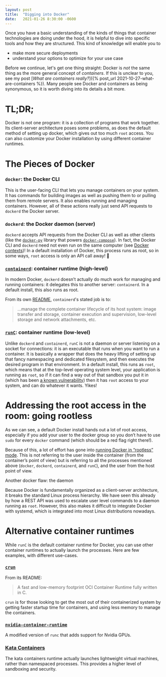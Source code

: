 ```yaml
---
layout: post
title:  "Digging into Docker"
date:   2021-01-26 8:30:00 -0600
---
```


Once you have a basic understanding of the kinds of things that container technologies are doing under the hood, it is helpful to dive into specific tools and how they are structured. This kind of knowledge will enable you to
- make more secure deployments
- understand your options to optimize for your use case

Before we continue, let's get one thing straight: Docker is _not_ the same thing as the more general concept of _containers_. If this is unclear to you, see my post [_What are containers really?_]({% post_url 2021-10-27-what-are-containers %}). Many people see Docker and containers as being synonymous, so it is worth diving into its details a bit more.

# TL;DR;

Docker is not one program: it is a collection of programs that work together. Its client-server architecture poses some problems, as does the default method of setting up docker, which gives out too much `root` access. You can also customize your Docker installation by using different container runtimes.

# The Pieces of Docker

### `docker`: the Docker CLI
This is the user-facing CLI that lets you manage containers on your system. It has commands for building images as well as pushing  them to or pulling them from remote servers. It also enables running and managing containers. However, all of these actions really just send API requests to `dockerd` the Docker server.

### `dockerd`: the Docker daemon (server)
`dockerd` accepts API requests from the Docker CLI as well as other clients (like the [`docker-py`](https://github.com/docker/docker-py) library that powers [`docker-compose`](https://docs.docker.com/compose/)). In fact, the Docker CLI and `dockerd` need not even run on the same computer (see [Docker contexts](https://docs.docker.com/engine/context/working-with-contexts/))! In a default installation of Docker, this process runs as root, so in some ways, `root` access is only an API call away! 😬


### [`containerd`](https://github.com/containerd/containerd): container runtime (high-level)

In modern Docker, `dockerd` doesn’t actually do much work for managing and running containers: it delegates this to another server: `containerd`. In a default install, this also runs as root.

From its own [README](https://github.com/containerd/containerd/blob/aa65faebd73205198f294aff2aa40037c7549fda/README.md), `containerd`'s stated job is to:

>...manage the complete container lifecycle of its host system: image transfer and storage, container execution and supervision, low-level storage and network attachments, etc.

### [`runC`](https://github.com/opencontainers/runc): container runtime (low-level)

Unlike `dockerd` and `containerd`, `runC` is not a daemon or server listening on a socket for connections: it is an executable that runs when you want to run a container. It is basically a wrapper that does the heavy lifting of setting up that fancy namespacing and dedicated filesystem, and then executes the desired program in that environment. In a default install, this runs as `root`, which means that at the top-level operating system level, your application is running as `root`, so if it can find a way out of that sandbox you put it in (which has been [a known vulnerability](https://unit42.paloaltonetworks.com/breaking-docker-via-runc-explaining-cve-2019-5736/)) then it has `root` access to your system, and can do whatever it wants. Yikes!

# Addressing the root access in the room: going rootless

As we can see, a default Docker install hands out a lot of root access, especially if you add your user to the docker group so you don’t have to use `sudo` for every `docker` command (which should be a red flag right there!).

Because of this, a lot of effort has gone into [running Docker in “rootless” mode](https://docs.docker.com/engine/security/rootless/). This is not referring to the user inside the container (from the container’s point of view) but is referring to all the processes mentioned above (`docker`, `dockerd`, `containerd`, and `runC`), and the user from the host point of view.

Another docker flaw: the daemon

Because Docker is fundamentally organized as a client-server architecture, it breaks the standard Linux process hierarchy. We have seen this already by how a REST API was used to escalate user level commands to a daemon running as `root`. However, this also makes it difficult to integrate Docker with systemd, which is integrated into most Linux distributions nowadays.

# Alternative container runtimes

While `runC` is the default container runtime for Docker, you can use other container runtimes to actually launch the processes. Here are few examples, with different use-cases.

### [`crun`](https://github.com/containers/crun)
From its README:
> A fast and low-memory footprint OCI Container Runtime fully written in C.

`crun` is for those looking to get the most out of their containerized system by getting faster startup time for containers, and using less memory to manage the containers.

### [`nvidia-container-runtime`](https://github.com/NVIDIA/nvidia-container-runtime)

A modified version of `runc` that adds support for Nvidia GPUs.

### [Kata Containers](https://katacontainers.io/)

The kata containers runtime actually launches lightweight virtual machines, rather than namespaced processes. This provides a higher level of sandboxing and security.